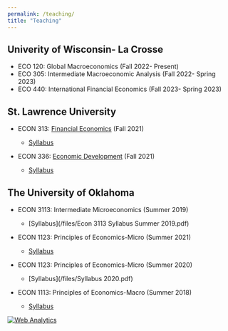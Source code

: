 ```yaml
---
permalink: /teaching/
title: "Teaching"
---
```


## Univerity of Wisconsin- La Crosse
- ECO 120: Global Macroeconomics (Fall 2022- Present)
- ECO 305: Intermediate Macroeconomic Analysis (Fall 2022- Spring 2023)
- ECO 440: International Financial Economics (Fall 2023- Spring 2023)

## St. Lawrence University
- ECON 313: [Financial Economics](/teaching/financial/) (Fall 2021)
    - [Syllabus](/files/ECON313_1_Syllabus.pdf)
   
- ECON 336: [Economic Development](/teaching/economic_development/) (Fall 2021)
    - [Syllabus](/files/ECON336_Syllabus.pdf) 
   

## The University of Oklahoma  
- ECON 3113: Intermediate Microeconomics (Summer 2019)
    - [Syllabus](/files/Econ 3113 Syllabus Summer 2019.pdf) 

- ECON 1123: Principles of Economics-Micro (Summer 2021)
    - [Syllabus](/files/Syllabus__2021_OU.pdf) 
    
- ECON 1123: Principles of Economics-Micro (Summer 2020)
    - [Syllabus](/files/Syllabus 2020.pdf) 
    
- ECON 1113: Principles of Economics-Macro (Summer 2018)
    - [Syllabus](/files/Syllabus.pdf) 



<!-- Default Statcounter code for Job https://amirtayebi.github.io/ -->
<script type="text/javascript">
var sc_project=12683518; 
var sc_invisible=1; 
var sc_security="bc9b252d"; 
</script>
<script type="text/javascript"
src="https://www.statcounter.com/counter/counter.js" async></script>
<noscript><div class="statcounter"><a title="Web Analytics"
href="https://statcounter.com/" target="_blank"><img class="statcounter"
src="https://c.statcounter.com/12683518/0/bc9b252d/1/" alt="Web Analytics"
referrerPolicy="no-referrer-when-downgrade"></a></div></noscript>
<!-- End of Statcounter Code -->

